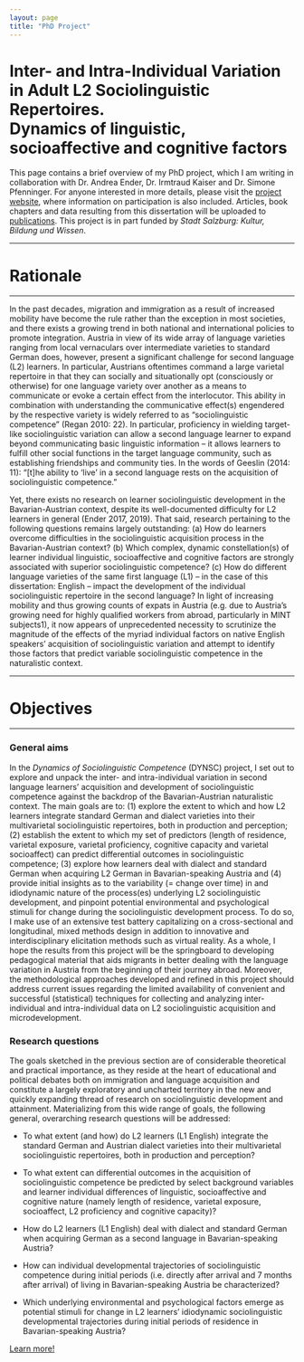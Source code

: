 ```yaml
---
layout: page
title: "PhD Project"
---
```


# Inter- and Intra-Individual Variation in Adult L2 Sociolinguistic Repertoires. <br> Dynamics of linguistic, socioaffective and cognitive factors

This page contains a brief overview of my PhD project, which I am writing in collaboration with Dr. Andrea Ender, Dr. Irmtraud Kaiser and Dr. Simone Pfenninger. For anyone interested in more details, please visit the [project website](https://masonawirtz.wixsite.com/dynsc), where information on participation is also included. Articles, book chapters and data resulting from this dissertation will be uploaded to [publications](https://masonwirtz.github.io/Publications/). This project is in part funded by *Stadt Salzburg: Kultur, Bildung und Wissen*.

-----------
# Rationale
-----------

In the past decades, migration and immigration as a result of increased mobility have become the rule rather than the exception in most societies, and there exists a growing trend in both national and international policies to promote integration. Austria in view of its wide array of language varieties ranging from local vernaculars over intermediate varieties to standard German does, however, present a significant challenge for second language (L2) learners. In particular, Austrians oftentimes command a large varietal repertoire in that they can socially and situationally opt (consciously or otherwise) for one language variety over another as a means to communicate or evoke a certain effect from the interlocutor. This ability in combination with understanding the communicative effect(s) engendered by the respective variety is widely referred to as “sociolinguistic competence” (Regan 2010: 22). In particular, proficiency in wielding target-like sociolinguistic variation can allow a second language learner to expand beyond communicating basic linguistic information – it allows learners to fulfill other social functions in the target language community, such as establishing friendships and community ties. In the words of Geeslin (2014: 11): “[t]he ability to ‘live’ in a second language rests on the acquisition of sociolinguistic competence.”

Yet, there exists no research on learner sociolinguistic development in the Bavarian-Austrian context, despite its well-documented difficulty for L2 learners in general (Ender 2017, 2019). That said, research pertaining to the following questions remains largely outstanding: (a) How do learners overcome difficulties in the sociolinguistic acquisition process in the Bavarian-Austrian context? (b) Which complex, dynamic constellation(s) of learner individual linguistic, socioaffective and cognitive factors are strongly associated with superior sociolinguistic competence? (c) How do different language varieties of the same first language (L1) – in the case of this dissertation: English – impact the development of the individual sociolinguistic repertoire in the second language? In light of increasing mobility and thus growing counts of expats in Austria (e.g. due to Austria’s growing need for highly qualified workers from abroad, particularly in MINT subjects1), it now appears of unprecedented necessity to scrutinize the magnitude of the effects of the myriad individual factors on native English speakers’ acquisition of sociolinguistic variation and attempt to identify those factors that predict variable sociolinguistic competence in the naturalistic context.

-----------
# Objectives
-----------

### General aims

In the *Dynamics of Sociolinguistic Competence* (DYNSC) project, I set out to explore and unpack the inter- and intra-individual variation in second language learners’ acquisition and development of sociolinguistic competence against the backdrop of the Bavarian-Austrian naturalistic context. The main goals are to: (1) explore the extent to which and how L2 learners integrate standard German and dialect varieties into their multivarietal sociolinguistic repertoires, both in production and perception; (2) establish the extent to which my set of predictors (length of residence, varietal exposure, varietal proficiency, cognitive capacity and varietal socioaffect) can predict differential outcomes in sociolinguistic competence; (3) explore how learners deal with dialect and standard German when acquiring L2 German in Bavarian-speaking Austria and (4) provide initial insights as to the variability (= change over time) in and idiodynamic nature of the process(es) underlying L2 sociolinguistic development, and pinpoint potential environmental and psychological stimuli for change during the sociolinguistic development process. To do so, I make use of an extensive test battery capitalizing on a cross-sectional and longitudinal, mixed methods design in addition to innovative and interdisciplinary elicitation methods such as virtual reality. As a whole, I hope the results from this project will be the springboard to developing pedagogical material that aids migrants in better dealing with the language variation in Austria from the beginning of their journey abroad. Moreover, the methodological approaches developed and refined in this project should address current issues regarding the limited availability of convenient and successful (statistical) techniques for collecting and analyzing inter-individual and intra-individual data on L2 sociolinguistic acquisition and microdevelopment.

### Research questions

The goals sketched in the previous section are of considerable theoretical and practical importance, as they reside at the heart of educational and political debates both on immigration and language acquisition and constitute a largely exploratory and uncharted territory in the new and quickly expanding thread of research on sociolinguistic development and attainment. Materializing from this wide range of goals, the following general, overarching research questions will be addressed:

- To what extent (and how) do L2 learners (L1 English) integrate the standard German and Austrian dialect varieties into their multivarietal sociolinguistic repertoires, both in production and perception?

- To what extent can differential outcomes in the acquisition of sociolinguistic competence be predicted by select background variables and learner individual differences of linguistic, socioaffective and cognitive nature (namely length of residence, varietal exposure, socioaffect, L2 proficiency and cognitive capacity)?

- How do L2 learners (L1 English) deal with dialect and standard German when acquiring German as a second language in Bavarian-speaking Austria?

- How can individual developmental trajectories of sociolinguistic competence during initial periods (i.e. directly after arrival and 7 months after arrival) of living in Bavarian-speaking Austria be characterized?

- Which underlying environmental and psychological factors emerge as potential stimuli for change in L2 learners’ idiodynamic sociolinguistic developmental trajectories during initial periods of residence in Bavarian-speaking Austria?

[Learn more!](https://masonawirtz.wixsite.com/dynsc)

